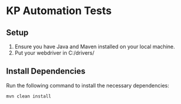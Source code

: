 # KP Automation Tests

## Setup

1. Ensure you have Java and Maven installed on your local machine.
2. Put your webdriver in C:/drivers/

## Install Dependencies

Run the following command to install the necessary dependencies:

```bash
mvn clean install
